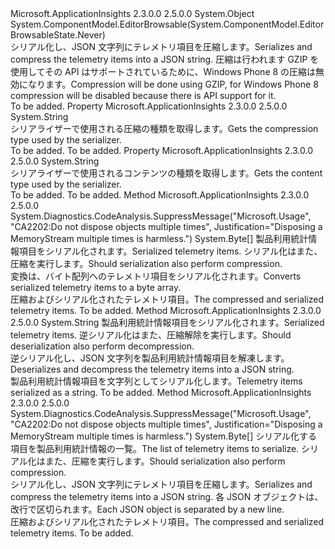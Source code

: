 <Type Name="JsonSerializer" FullName="Microsoft.ApplicationInsights.Extensibility.Implementation.JsonSerializer">
  <TypeSignature Language="C#" Value="public static class JsonSerializer" />
  <TypeSignature Language="ILAsm" Value=".class public auto ansi abstract sealed beforefieldinit JsonSerializer extends System.Object" />
  <TypeSignature Language="DocId" Value="T:Microsoft.ApplicationInsights.Extensibility.Implementation.JsonSerializer" />
  <TypeSignature Language="VB.NET" Value="Public Class JsonSerializer" />
  <TypeSignature Language="F#" Value="type JsonSerializer = class" />
  <AssemblyInfo>
    <AssemblyName>Microsoft.ApplicationInsights</AssemblyName>
    <AssemblyVersion>2.3.0.0</AssemblyVersion>
    <AssemblyVersion>2.5.0.0</AssemblyVersion>
  </AssemblyInfo>
  <Base>
    <BaseTypeName>System.Object</BaseTypeName>
  </Base>
  <Interfaces />
  <Attributes>
    <Attribute>
      <AttributeName>System.ComponentModel.EditorBrowsable(System.ComponentModel.EditorBrowsableState.Never)</AttributeName>
    </Attribute>
  </Attributes>
  <Docs>
    <summary>
            <span data-ttu-id="23e15-101">シリアル化し、JSON 文字列にテレメトリ項目を圧縮します。</span><span class="sxs-lookup"><span data-stu-id="23e15-101">Serializes and compress the telemetry items into a JSON string.</span></span> <span data-ttu-id="23e15-102">圧縮は行われます GZIP を使用してその API はサポートされているために、Windows Phone 8 の圧縮は無効になります。</span><span class="sxs-lookup"><span data-stu-id="23e15-102">Compression will be done using GZIP, for Windows Phone 8 compression will be disabled because there is API support for it.</span></span> 
            </summary>
    <remarks>To be added.</remarks>
  </Docs>
  <Members>
    <Member MemberName="CompressionType">
      <MemberSignature Language="C#" Value="public static string CompressionType { get; }" />
      <MemberSignature Language="ILAsm" Value=".property string CompressionType" />
      <MemberSignature Language="DocId" Value="P:Microsoft.ApplicationInsights.Extensibility.Implementation.JsonSerializer.CompressionType" />
      <MemberSignature Language="VB.NET" Value="Public Shared ReadOnly Property CompressionType As String" />
      <MemberSignature Language="F#" Value="member this.CompressionType : string" Usage="Microsoft.ApplicationInsights.Extensibility.Implementation.JsonSerializer.CompressionType" />
      <MemberType>Property</MemberType>
      <AssemblyInfo>
        <AssemblyName>Microsoft.ApplicationInsights</AssemblyName>
        <AssemblyVersion>2.3.0.0</AssemblyVersion>
        <AssemblyVersion>2.5.0.0</AssemblyVersion>
      </AssemblyInfo>
      <ReturnValue>
        <ReturnType>System.String</ReturnType>
      </ReturnValue>
      <Docs>
        <summary>
            <span data-ttu-id="23e15-103">シリアライザーで使用される圧縮の種類を取得します。</span><span class="sxs-lookup"><span data-stu-id="23e15-103">Gets the compression type used by the serializer.</span></span> 
            </summary>
        <value>To be added.</value>
        <remarks>To be added.</remarks>
      </Docs>
    </Member>
    <Member MemberName="ContentType">
      <MemberSignature Language="C#" Value="public static string ContentType { get; }" />
      <MemberSignature Language="ILAsm" Value=".property string ContentType" />
      <MemberSignature Language="DocId" Value="P:Microsoft.ApplicationInsights.Extensibility.Implementation.JsonSerializer.ContentType" />
      <MemberSignature Language="VB.NET" Value="Public Shared ReadOnly Property ContentType As String" />
      <MemberSignature Language="F#" Value="member this.ContentType : string" Usage="Microsoft.ApplicationInsights.Extensibility.Implementation.JsonSerializer.ContentType" />
      <MemberType>Property</MemberType>
      <AssemblyInfo>
        <AssemblyName>Microsoft.ApplicationInsights</AssemblyName>
        <AssemblyVersion>2.3.0.0</AssemblyVersion>
        <AssemblyVersion>2.5.0.0</AssemblyVersion>
      </AssemblyInfo>
      <ReturnValue>
        <ReturnType>System.String</ReturnType>
      </ReturnValue>
      <Docs>
        <summary>
            <span data-ttu-id="23e15-104">シリアライザーで使用されるコンテンツの種類を取得します。</span><span class="sxs-lookup"><span data-stu-id="23e15-104">Gets the content type used by the serializer.</span></span> 
            </summary>
        <value>To be added.</value>
        <remarks>To be added.</remarks>
      </Docs>
    </Member>
    <Member MemberName="ConvertToByteArray">
      <MemberSignature Language="C#" Value="public static byte[] ConvertToByteArray (string telemetryItems, bool compress = true);" />
      <MemberSignature Language="ILAsm" Value=".method public static hidebysig unsigned int8[] ConvertToByteArray(string telemetryItems, bool compress) cil managed" />
      <MemberSignature Language="DocId" Value="M:Microsoft.ApplicationInsights.Extensibility.Implementation.JsonSerializer.ConvertToByteArray(System.String,System.Boolean)" />
      <MemberSignature Language="VB.NET" Value="Public Shared Function ConvertToByteArray (telemetryItems As String, Optional compress As Boolean = true) As Byte()" />
      <MemberSignature Language="F#" Value="static member ConvertToByteArray : string * bool -&gt; byte[]" Usage="Microsoft.ApplicationInsights.Extensibility.Implementation.JsonSerializer.ConvertToByteArray (telemetryItems, compress)" />
      <MemberType>Method</MemberType>
      <AssemblyInfo>
        <AssemblyName>Microsoft.ApplicationInsights</AssemblyName>
        <AssemblyVersion>2.3.0.0</AssemblyVersion>
        <AssemblyVersion>2.5.0.0</AssemblyVersion>
      </AssemblyInfo>
      <Attributes>
        <Attribute>
          <AttributeName>System.Diagnostics.CodeAnalysis.SuppressMessage("Microsoft.Usage", "CA2202:Do not dispose objects multiple times", Justification="Disposing a MemoryStream multiple times is harmless.")</AttributeName>
        </Attribute>
      </Attributes>
      <ReturnValue>
        <ReturnType>System.Byte[]</ReturnType>
      </ReturnValue>
      <Parameters>
        <Parameter Name="telemetryItems" Type="System.String" />
        <Parameter Name="compress" Type="System.Boolean" />
      </Parameters>
      <Docs>
        <param name="telemetryItems"><span data-ttu-id="23e15-105">製品利用統計情報項目をシリアル化されます。</span><span class="sxs-lookup"><span data-stu-id="23e15-105">Serialized telemetry items.</span></span></param>
        <param name="compress"><span data-ttu-id="23e15-106">シリアル化はまた、圧縮を実行します。</span><span class="sxs-lookup"><span data-stu-id="23e15-106">Should serialization also perform compression.</span></span></param>
        <summary>
            <span data-ttu-id="23e15-107">変換は、バイト配列へのテレメトリ項目をシリアル化されます。</span><span class="sxs-lookup"><span data-stu-id="23e15-107">Converts serialized telemetry items to a byte array.</span></span>
            </summary>
        <returns><span data-ttu-id="23e15-108">圧縮およびシリアル化されたテレメトリ項目。</span><span class="sxs-lookup"><span data-stu-id="23e15-108">The compressed and serialized telemetry items.</span></span></returns>
        <remarks>To be added.</remarks>
      </Docs>
    </Member>
    <Member MemberName="Deserialize">
      <MemberSignature Language="C#" Value="public static string Deserialize (byte[] telemetryItemsData, bool compress = true);" />
      <MemberSignature Language="ILAsm" Value=".method public static hidebysig string Deserialize(unsigned int8[] telemetryItemsData, bool compress) cil managed" />
      <MemberSignature Language="DocId" Value="M:Microsoft.ApplicationInsights.Extensibility.Implementation.JsonSerializer.Deserialize(System.Byte[],System.Boolean)" />
      <MemberSignature Language="VB.NET" Value="Public Shared Function Deserialize (telemetryItemsData As Byte(), Optional compress As Boolean = true) As String" />
      <MemberSignature Language="F#" Value="static member Deserialize : byte[] * bool -&gt; string" Usage="Microsoft.ApplicationInsights.Extensibility.Implementation.JsonSerializer.Deserialize (telemetryItemsData, compress)" />
      <MemberType>Method</MemberType>
      <AssemblyInfo>
        <AssemblyName>Microsoft.ApplicationInsights</AssemblyName>
        <AssemblyVersion>2.3.0.0</AssemblyVersion>
        <AssemblyVersion>2.5.0.0</AssemblyVersion>
      </AssemblyInfo>
      <ReturnValue>
        <ReturnType>System.String</ReturnType>
      </ReturnValue>
      <Parameters>
        <Parameter Name="telemetryItemsData" Type="System.Byte[]" />
        <Parameter Name="compress" Type="System.Boolean" />
      </Parameters>
      <Docs>
        <param name="telemetryItemsData"><span data-ttu-id="23e15-109">製品利用統計情報項目をシリアル化されます。</span><span class="sxs-lookup"><span data-stu-id="23e15-109">Serialized telemetry items.</span></span></param>
        <param name="compress"><span data-ttu-id="23e15-110">逆シリアル化はまた、圧縮解除を実行します。</span><span class="sxs-lookup"><span data-stu-id="23e15-110">Should deserialization also perform decompression.</span></span></param>
        <summary>
            <span data-ttu-id="23e15-111">逆シリアル化し、JSON 文字列を製品利用統計情報項目を解凍します。</span><span class="sxs-lookup"><span data-stu-id="23e15-111">Deserializes and decompress the telemetry items into a JSON string.</span></span>
            </summary>
        <returns><span data-ttu-id="23e15-112">製品利用統計情報項目を文字列としてシリアル化します。</span><span class="sxs-lookup"><span data-stu-id="23e15-112">Telemetry items serialized as a string.</span></span></returns>
        <remarks>To be added.</remarks>
      </Docs>
    </Member>
    <Member MemberName="Serialize">
      <MemberSignature Language="C#" Value="public static byte[] Serialize (System.Collections.Generic.IEnumerable&lt;Microsoft.ApplicationInsights.Channel.ITelemetry&gt; telemetryItems, bool compress = true);" />
      <MemberSignature Language="ILAsm" Value=".method public static hidebysig unsigned int8[] Serialize(class System.Collections.Generic.IEnumerable`1&lt;class Microsoft.ApplicationInsights.Channel.ITelemetry&gt; telemetryItems, bool compress) cil managed" />
      <MemberSignature Language="DocId" Value="M:Microsoft.ApplicationInsights.Extensibility.Implementation.JsonSerializer.Serialize(System.Collections.Generic.IEnumerable{Microsoft.ApplicationInsights.Channel.ITelemetry},System.Boolean)" />
      <MemberSignature Language="VB.NET" Value="Public Shared Function Serialize (telemetryItems As IEnumerable(Of ITelemetry), Optional compress As Boolean = true) As Byte()" />
      <MemberSignature Language="F#" Value="static member Serialize : seq&lt;Microsoft.ApplicationInsights.Channel.ITelemetry&gt; * bool -&gt; byte[]" Usage="Microsoft.ApplicationInsights.Extensibility.Implementation.JsonSerializer.Serialize (telemetryItems, compress)" />
      <MemberType>Method</MemberType>
      <AssemblyInfo>
        <AssemblyName>Microsoft.ApplicationInsights</AssemblyName>
        <AssemblyVersion>2.3.0.0</AssemblyVersion>
        <AssemblyVersion>2.5.0.0</AssemblyVersion>
      </AssemblyInfo>
      <Attributes>
        <Attribute>
          <AttributeName>System.Diagnostics.CodeAnalysis.SuppressMessage("Microsoft.Usage", "CA2202:Do not dispose objects multiple times", Justification="Disposing a MemoryStream multiple times is harmless.")</AttributeName>
        </Attribute>
      </Attributes>
      <ReturnValue>
        <ReturnType>System.Byte[]</ReturnType>
      </ReturnValue>
      <Parameters>
        <Parameter Name="telemetryItems" Type="System.Collections.Generic.IEnumerable&lt;Microsoft.ApplicationInsights.Channel.ITelemetry&gt;" />
        <Parameter Name="compress" Type="System.Boolean" />
      </Parameters>
      <Docs>
        <param name="telemetryItems"><span data-ttu-id="23e15-113">シリアル化する項目を製品利用統計情報の一覧。</span><span class="sxs-lookup"><span data-stu-id="23e15-113">The list of telemetry items to serialize.</span></span></param>
        <param name="compress"><span data-ttu-id="23e15-114">シリアル化はまた、圧縮を実行します。</span><span class="sxs-lookup"><span data-stu-id="23e15-114">Should serialization also perform compression.</span></span></param>
        <summary>
            <span data-ttu-id="23e15-115">シリアル化し、JSON 文字列にテレメトリ項目を圧縮します。</span><span class="sxs-lookup"><span data-stu-id="23e15-115">Serializes and compress the telemetry items into a JSON string.</span></span> <span data-ttu-id="23e15-116">各 JSON オブジェクトは、改行で区切られます。</span><span class="sxs-lookup"><span data-stu-id="23e15-116">Each JSON object is separated by a new line.</span></span> 
            </summary>
        <returns><span data-ttu-id="23e15-117">圧縮およびシリアル化されたテレメトリ項目。</span><span class="sxs-lookup"><span data-stu-id="23e15-117">The compressed and serialized telemetry items.</span></span></returns>
        <remarks>To be added.</remarks>
      </Docs>
    </Member>
  </Members>
</Type>